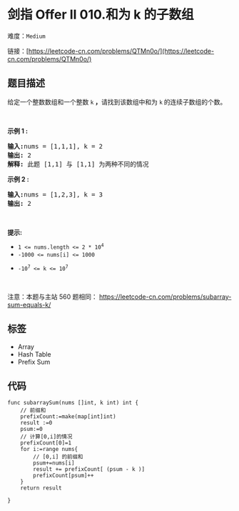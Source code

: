 # 剑指 Offer II 010.和为 k 的子数组

难度：`Medium`

 链接：[https://leetcode-cn.com/problems/QTMn0o/](https://leetcode-cn.com/problems/QTMn0o/)

## 题目描述

<p>给定一个整数数组和一个整数&nbsp;<code>k</code><strong> ，</strong>请找到该数组中和为&nbsp;<code>k</code><strong>&nbsp;</strong>的连续子数组的个数。</p>

<p>&nbsp;</p>

<p><strong>示例 1 :</strong></p>

<pre>
<strong>输入:</strong>nums = [1,1,1], k = 2
<strong>输出:</strong> 2
<strong>解释:</strong> 此题 [1,1] 与 [1,1] 为两种不同的情况
</pre>

<p><strong>示例 2&nbsp;:</strong></p>

<pre>
<strong>输入:</strong>nums = [1,2,3], k = 3
<strong>输出:</strong> 2
</pre>

<p>&nbsp;</p>

<p><strong>提示:</strong></p>

<ul>
	<li><code>1 &lt;= nums.length &lt;= 2 * 10<sup>4</sup></code></li>
	<li><code>-1000 &lt;= nums[i] &lt;= 1000</code></li>
	<li>
	<p><code>-10<sup>7</sup>&nbsp;&lt;= k &lt;= 10<sup>7</sup></code></p>
	</li>
</ul>

<p>&nbsp;</p>

<p>注意：本题与主站 560&nbsp;题相同：&nbsp;<a href="https://leetcode-cn.com/problems/subarray-sum-equals-k/">https://leetcode-cn.com/problems/subarray-sum-equals-k/</a></p>

## 标签

 - Array 
 - Hash Table 
 - Prefix Sum 

## 代码

```golang
func subarraySum(nums []int, k int) int {
    // 前缀和
    prefixCount:=make(map[int]int)
    result :=0
    psum:=0
    // 计算[0,i]的情况
    prefixCount[0]=1
    for i:=range nums{
        // [0,i] 的前缀和
        psum+=nums[i]
        result += prefixCount[ (psum - k )]
        prefixCount[psum]++
    }
    return result

}
```